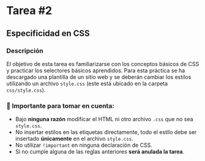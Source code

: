 # Tarea #2  
## Especificidad en CSS

### Descripción
El objetivo de esta tarea es familiarizarse con los conceptos básicos de CSS y practicar los selectores básicos aprendidos. Para esta práctica se ha descargado una plantilla de un sitio web y se deberán cambiar los estilos utilizando un archivo `style.css` (este está ubicado en la carpeta `css/style.css`).

### 🔴 Importante para tomar en cuenta:
- Bajo **ninguna razón** modificar el HTML ni otro archivo `.css` que no sea `style.css`.
- No insertar estilos en las etiquetas directamente, todo el estilo debe ser insertado **únicamente** en el archivo `style.css`.
- No utilizar `!important` en ninguna declaración de CSS.
- Si no cumple alguna de las reglas anteriores **será anulada la tarea**.
